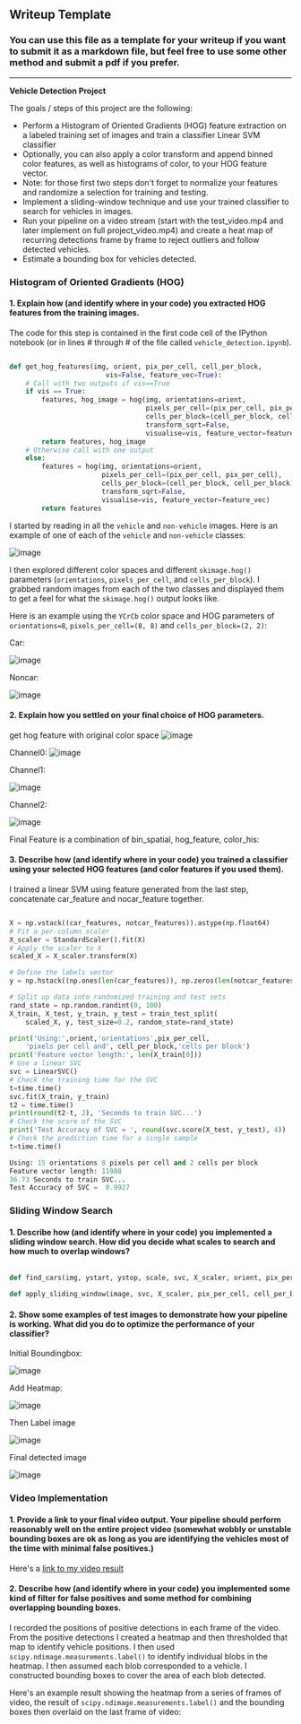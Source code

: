 ## Writeup Template
### You can use this file as a template for your writeup if you want to submit it as a markdown file, but feel free to use some other method and submit a pdf if you prefer.

---

**Vehicle Detection Project**

The goals / steps of this project are the following:

* Perform a Histogram of Oriented Gradients (HOG) feature extraction on a labeled training set of images and train a classifier Linear SVM classifier
* Optionally, you can also apply a color transform and append binned color features, as well as histograms of color, to your HOG feature vector. 
* Note: for those first two steps don't forget to normalize your features and randomize a selection for training and testing.
* Implement a sliding-window technique and use your trained classifier to search for vehicles in images.
* Run your pipeline on a video stream (start with the test_video.mp4 and later implement on full project_video.mp4) and create a heat map of recurring detections frame by frame to reject outliers and follow detected vehicles.
* Estimate a bounding box for vehicles detected.



### Histogram of Oriented Gradients (HOG)

#### 1. Explain how (and identify where in your code) you extracted HOG features from the training images.

The code for this step is contained in the first code cell of the IPython notebook (or in lines # through # of the file called `vehicle_detection.ipynb`).
```python

def get_hog_features(img, orient, pix_per_cell, cell_per_block,
                        vis=False, feature_vec=True):
    # Call with two outputs if vis==True
    if vis == True:
        features, hog_image = hog(img, orientations=orient,
                                  pixels_per_cell=(pix_per_cell, pix_per_cell),
                                  cells_per_block=(cell_per_block, cell_per_block),
                                  transform_sqrt=False,
                                  visualise=vis, feature_vector=feature_vec)
        return features, hog_image
    # Otherwise call with one output
    else:      
        features = hog(img, orientations=orient,
                       pixels_per_cell=(pix_per_cell, pix_per_cell),
                       cells_per_block=(cell_per_block, cell_per_block),
                       transform_sqrt=False,
                       visualise=vis, feature_vector=feature_vec)
        return features
```

I started by reading in all the `vehicle` and `non-vehicle` images.  Here is an example of one of each of the `vehicle` and `non-vehicle` classes:

![image](https://github.com/Harshajv/self_driving_car_udacity_nanodegree/blob/master/Project5-Vehicle_Detection/output_image/car_notcar.png)



I then explored different color spaces and different `skimage.hog()` parameters (`orientations`, `pixels_per_cell`, and `cells_per_block`).  I grabbed random images from each of the two classes and displayed them to get a feel for what the `skimage.hog()` output looks like.

Here is an example using the `YCrCb` color space and HOG parameters of `orientations=8`, `pixels_per_cell=(8, 8)` and `cells_per_block=(2, 2)`:

Car:

![image](https://github.com/Harshajv/self_driving_car_udacity_nanodegree/blob/master/Project5-Vehicle_Detection/output_image/YCrCb.png)

Noncar:

![image](https://github.com/Harshajv/self_driving_car_udacity_nanodegree/blob/master/Project5-Vehicle_Detection/output_image/YCrCb_noncar.png)



#### 2. Explain how you settled on your final choice of HOG parameters.

get hog feature with original color space 
![image](https://github.com/Harshajv/self_driving_car_udacity_nanodegree/blob/master/Project5-Vehicle_Detection/output_image/hog_features.png)

Channel0:
![image](https://github.com/Harshajv/self_driving_car_udacity_nanodegree/blob/master/Project5-Vehicle_Detection/output_image/hog_feature_ch1.png)

Channel1:

![image](https://github.com/Harshajv/self_driving_car_udacity_nanodegree/blob/master/Project5-Vehicle_Detection/output_image/hog_feature_ch2.png)

Channel2:

![image](https://github.com/Harshajv/self_driving_car_udacity_nanodegree/blob/master/Project5-Vehicle_Detection/output_image/hog_feature_ch3.png)


Final Feature is a combination of bin_spatial, hog_feature, color_his:



#### 3. Describe how (and identify where in your code) you trained a classifier using your selected HOG features (and color features if you used them).

I trained a linear SVM using feature generated from the last step, concatenate car_feature and nocar_feature together.
```python

X = np.vstack((car_features, notcar_features)).astype(np.float64)                        
# Fit a per-column scaler
X_scaler = StandardScaler().fit(X)
# Apply the scaler to X
scaled_X = X_scaler.transform(X)

# Define the labels vector
y = np.hstack((np.ones(len(car_features)), np.zeros(len(notcar_features))))

# Split up data into randomized training and test sets
rand_state = np.random.randint(0, 100)
X_train, X_test, y_train, y_test = train_test_split(
    scaled_X, y, test_size=0.2, random_state=rand_state)

print('Using:',orient,'orientations',pix_per_cell,
    'pixels per cell and', cell_per_block,'cells per block')
print('Feature vector length:', len(X_train[0]))
# Use a linear SVC
svc = LinearSVC()
# Check the training time for the SVC
t=time.time()
svc.fit(X_train, y_train)
t2 = time.time()
print(round(t2-t, 2), 'Seconds to train SVC...')
# Check the score of the SVC
print('Test Accuracy of SVC = ', round(svc.score(X_test, y_test), 4))
# Check the prediction time for a single sample
t=time.time()

Using: 15 orientations 8 pixels per cell and 2 cells per block
Feature vector length: 11988
36.73 Seconds to train SVC...
Test Accuracy of SVC =  0.9927
```

### Sliding Window Search

#### 1. Describe how (and identify where in your code) you implemented a sliding window search.  How did you decide what scales to search and how much to overlap windows?

```python

def find_cars(img, ystart, ystop, scale, svc, X_scaler, orient, pix_per_cell, cell_per_block, spatial_size, hist_bins):

def apply_sliding_window(image, svc, X_scaler, pix_per_cell, cell_per_block, spatial_size, hist_bins):
```


#### 2. Show some examples of test images to demonstrate how your pipeline is working.  What did you do to optimize the performance of your classifier?

Initial Boundingbox:

![image](https://github.com/Harshajv/self_driving_car_udacity_nanodegree/blob/master/Project5-Vehicle_Detection/output_image/initial_bbox.png)

Add Heatmap:

![image](https://github.com/Harshajv/self_driving_car_udacity_nanodegree/blob/master/Project5-Vehicle_Detection/output_image/add_heatmap.png)

Then Label image

![image](https://github.com/Harshajv/self_driving_car_udacity_nanodegree/blob/master/Project5-Vehicle_Detection/output_image/labeled_image.png)

Final detected image

![image](https://github.com/Harshajv/self_driving_car_udacity_nanodegree/blob/master/Project5-Vehicle_Detection/output_image/detected_image.png)









### Video Implementation

#### 1. Provide a link to your final video output.  Your pipeline should perform reasonably well on the entire project video (somewhat wobbly or unstable bounding boxes are ok as long as you are identifying the vehicles most of the time with minimal false positives.)
Here's a [link to my video result](https://github.com/Harshajv/self_driving_car_udacity_nanodegree/blob/master/Project5-Vehicle_Detection/result.mp4)


#### 2. Describe how (and identify where in your code) you implemented some kind of filter for false positives and some method for combining overlapping bounding boxes.

I recorded the positions of positive detections in each frame of the video.  From the positive detections I created a heatmap and then thresholded that map to identify vehicle positions.  I then used `scipy.ndimage.measurements.label()` to identify individual blobs in the heatmap.  I then assumed each blob corresponded to a vehicle.  I constructed bounding boxes to cover the area of each blob detected.  

Here's an example result showing the heatmap from a series of frames of video, the result of `scipy.ndimage.measurements.label()` and the bounding boxes then overlaid on the last frame of video:

